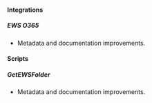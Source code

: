 
#### Integrations

##### EWS O365

- Metadata and documentation improvements.

#### Scripts

##### GetEWSFolder

- Metadata and documentation improvements. 
